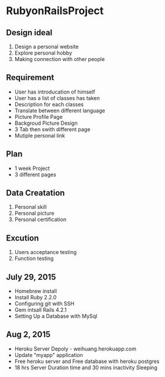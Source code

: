 # RubyonRailsProject

## Design ideal
1. Design a personal website
2. Explore personal hobby
3. Making connection with other people

## Requirement 
* User has introducation of himself 
* User has a list of classes has taken
* Description for each classes
* Translate between different language
* Picture Profile Page
* Backgroud Picture Design
* 3 Tab then swith different page
* Mutiple personal link 



## Plan
* 1 week Project
* 3 different pages

## Data Creatation
1. Personal skill
2. Personal picture
3. Personal certification

## Excution
1. Users acceptance testing
2. Function testing



## July 29, 2015
* Homebrew install
* Install Ruby 2.2.0
* Configuring git with SSH 
* Gem intsall Rails 4.2.1 
* Setting Up a Database with MySql

## Aug 2, 2015
* Heroku Server Depoly - weihuang.herokuapp.com
* Update "myapp" application
* Free heroku server and Free database with heroku postgres
* 18 hrs Server Duration time and 30 mins inactivity Sleeping
